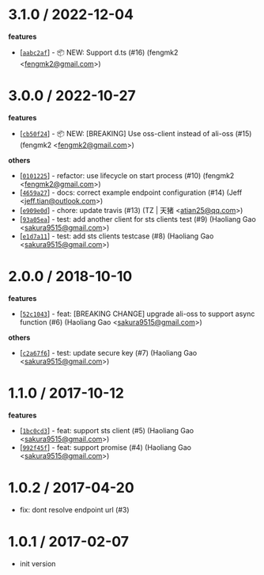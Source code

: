 
3.1.0 / 2022-12-04
==================

**features**
  * [[`aabc2af`](http://github.com/eggjs/egg-oss/commit/aabc2af01cdbc50928edcdc9f6bc3818887d1772)] - 📦 NEW: Support d.ts (#16) (fengmk2 <<fengmk2@gmail.com>>)

3.0.0 / 2022-10-27
==================

**features**
  * [[`cb50f24`](http://github.com/eggjs/egg-oss/commit/cb50f242769cfa45905892746fec14ba41f5bb90)] - 📦 NEW: [BREAKING] Use oss-client instead of ali-oss (#15) (fengmk2 <<fengmk2@gmail.com>>)

**others**
  * [[`0101225`](http://github.com/eggjs/egg-oss/commit/010122502e3fa3e47f0aeb4a7d4461d75956e7cf)] - refactor: use lifecycle on start process (#10) (fengmk2 <<fengmk2@gmail.com>>)
  * [[`4659a27`](http://github.com/eggjs/egg-oss/commit/4659a27afcc944fcdfc49f4f49b23c31715bff0c)] - docs: correct example endpoint configuration (#14) (Jeff <<jeff.tian@outlook.com>>)
  * [[`e909e0d`](http://github.com/eggjs/egg-oss/commit/e909e0dfcc5ef195f3e88a730f4f0a7efd54a43d)] - chore: update travis (#13) (TZ | 天猪 <<atian25@qq.com>>)
  * [[`93a05ea`](http://github.com/eggjs/egg-oss/commit/93a05eabba7d0a67f38170d626971341ef92fdc0)] - test: add another client for sts clients test (#9) (Haoliang Gao <<sakura9515@gmail.com>>)
  * [[`e1d7a11`](http://github.com/eggjs/egg-oss/commit/e1d7a11c68ea54a75bf9b39fa202f7cdd32ad855)] - test: add sts clients testcase (#8) (Haoliang Gao <<sakura9515@gmail.com>>)

2.0.0 / 2018-10-10
==================

**features**
  * [[`52c1043`](http://github.com/eggjs/egg-oss/commit/52c1043bff45281fbc6dd236ad3ee2abe52e62b9)] - feat: [BREAKING CHANGE] upgrade ali-oss to support async function (#6) (Haoliang Gao <<sakura9515@gmail.com>>)

**others**
  * [[`c2a67f6`](http://github.com/eggjs/egg-oss/commit/c2a67f67a451f525930a786d466c124dcd01631f)] - test: update secure key (#7) (Haoliang Gao <<sakura9515@gmail.com>>)

1.1.0 / 2017-10-12
==================

**features**
  * [[`1bc0cd3`](http://github.com/eggjs/egg-oss/commit/1bc0cd3901ee008b09722888bb5573ac9fca86ee)] - feat: support sts client (#5) (Haoliang Gao <<sakura9515@gmail.com>>)
  * [[`992f45f`](http://github.com/eggjs/egg-oss/commit/992f45f7f93f2447741b977cc1e7f940887ab905)] - feat: support promise (#4) (Haoliang Gao <<sakura9515@gmail.com>>)

1.0.2 / 2017-04-20
==================

  * fix: dont resolve endpoint url (#3)

1.0.1 / 2017-02-07
===================

  * init version
